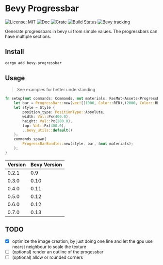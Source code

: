 # Bevy Progressbar

[![License: MIT](https://img.shields.io/badge/License-MIT-blue.svg)](https://opensource.org/licenses/MIT)
[![Doc](https://docs.rs/bevy-progressbar/badge.svg)](https://docs.rs/bevy-progressbar)
[![Crate](https://img.shields.io/crates/v/bevy-progressbar.svg)](https://crates.io/crates/bevy-progressbar)
[![Build Status](https://github.com/tecbeast42/bevy-progressbar/actions/workflows/rust.yml/badge.svg)](https://github.com/tecbeast42/bevy-progressbar/actions/workflows/rust.yml)
[![Bevy tracking](https://img.shields.io/badge/Bevy%20tracking-v0.13-lightblue)](https://github.com/bevyengine/bevy/blob/main/docs/plugins_guidelines.md#main-branch-tracking)


Generate progressbars in bevy ui from simple values. The progressbars can have multiple sections.

## Install

```rust
cargo add bevy-progressbar
```

## Usage

> See examples for better understanding

```rust
fn setup(mut commands: Commands, mut materials: ResMut<Assets<ProgressBarMaterial>>) {
    let bar = ProgressBar::new(vec![(1000, Color::RED),(2000, Color::BLUE),(4000, Color::GREEN)]);
    let style = Style {
        position_type: PositionType::Absolute,
        width: Val::Px(400.0),
        height: Val::Px(200.0),
        top: Val::Px(400.0),
        ..bevy_utils::default()
    };
    commands.spawn(
        ProgressBarBundle::new(style, bar, &mut materials);
    );
}
```

| Version | Bevy Version |
|---------|--------------|
| 0.2.1   | 0.9          |
| 0.3.0   | 0.10         |
| 0.4.0   | 0.11         |
| 0.5.0   | 0.12         |
| 0.6.0   | 0.12         |
| 0.7.0   | 0.13         |

## TODO
- [x] optimize the image creation, by just doing one line and let the gpu use nearst neighbour to scale the texture
- [ ] (optional) render an outline of the progessbar 
- [ ] (optional) allow or rounded corners
